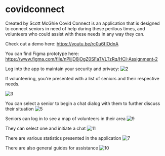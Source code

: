 # covidconnect

Created by Scott McGhie
Covid Connect is an application that is designed to connect seniors in need of help during these perilous times, and volunteers who could assist with these needs in any way they can.

Check out a demo here: https://youtu.be/rc0u6fIOdnA

You can find Figma prototype here: https://www.figma.com/file/nPljjD6jOgZ0SFaTVLTzRq/HCI-Assignment-2

Log into the app to maintain your security and privacy:
![2](https://user-images.githubusercontent.com/26985349/111089912-28743580-8504-11eb-95b0-0d7cf32199bc.PNG)

If volunteering, you're presented with a list of seniors and their respective needs.

![3](https://user-images.githubusercontent.com/26985349/111089927-345ff780-8504-11eb-8246-59f5326b0b23.PNG)

You can select a senior to begin a chat dialog with them to further discuss their situation
![5](https://user-images.githubusercontent.com/26985349/111089970-578aa700-8504-11eb-9ef2-0502ee297fde.PNG)

Seniors can log in to see a map of volunteers in their area
![9](https://user-images.githubusercontent.com/26985349/111089999-72f5b200-8504-11eb-93ca-7544f2c056a1.PNG)

They can select one and initiate a chat
![11](https://user-images.githubusercontent.com/26985349/111090019-7ee17400-8504-11eb-8517-2e6339222238.PNG)

There are various statistics presented in the application
![7](https://user-images.githubusercontent.com/26985349/111089981-64a79600-8504-11eb-952d-c8e76337e7a9.PNG)

There are also general guides for assistance
![10](https://user-images.githubusercontent.com/26985349/111090033-8e60bd00-8504-11eb-99fd-e19379f0dcd4.PNG)










